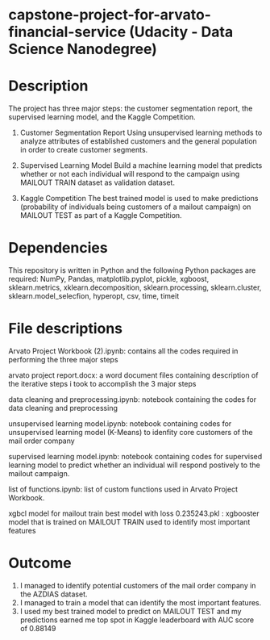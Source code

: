 # capstone-project-for-arvato-financial-service (Udacity - Data Science Nanodegree)

# Description
The project has three major steps: the customer segmentation report, the supervised learning model, and the Kaggle Competition.

1. Customer Segmentation Report
Using unsupervised learning methods to analyze attributes of established customers and the general population in order to create customer segments.

2. Supervised Learning Model
Build a machine learning model that predicts whether or not each individual will respond to the campaign using MAILOUT TRAIN dataset as validation dataset.

3. Kaggle Competition
The best trained model is used to make predictions (probability of individuals being customers of a mailout campaign)  on MAILOUT TEST as part of a Kaggle Competition. 

# Dependencies
This repository is written in Python and the following Python packages are required: NumPy, Pandas, matplotlib.pyplot, pickle, xgboost, sklearn.metrics, xklearn.decomposition, sklearn.processing,
sklearn.cluster, sklearn.model_selecfion, hyperopt, csv, time, timeit

# File descriptions

Arvato Project Workbook (2).ipynb: contains all the codes required in performing the three major steps

arvato project report.docx:  a word document files containing description of the iterative steps i took to accomplish the 3 major steps

data cleaning and preprocessing.ipynb: notebook containing the codes for data cleaning and preprocessing

unsupervised learning model.ipynb: notebook containing codes for unsupervised learning model (K-Means) to idenfity core customers of the mail order company

supervised learning model.ipynb: notebook containing codes for supervised learning model to predict whether an individual will respond postively to the mailout campaign.

list of functions.ipynb: list of custom functions used in Arvato Project Workbook.

xgbcl model for mailout train best model with loss 0.235243.pkl : xgbooster model that is trained on MAILOUT TRAIN used to identify most important features

# Outcome
1) I managed to identify potential customers of the mail order company in the AZDIAS dataset. 
2) I managed to train a model that can identify the most important features.
3) I used my best trained model to predict on MAILOUT TEST and my predictions earned me top spot in Kaggle leaderboard with AUC score of 0.88149
